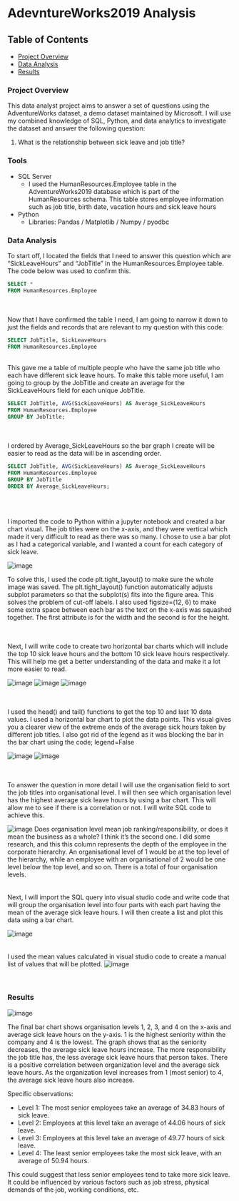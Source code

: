 # AdevntureWorks2019 Analysis

## Table of Contents

- [Project Overview](#project-overview)
- [Data Analysis](#data-analysis)
- [Results](#results)

### Project Overview

This data analyst project aims to answer a set of questions using the AdventureWorks dataset, a demo dataset maintained by Microsoft. I will use my combined knowledge of SQL, Python, and data analytics to investigate the dataset and answer the following question:
1) What is the relationship between sick leave and job title?

### Tools

- SQL Server
  - I used the HumanResources.Employee table in the AdventureWorks2019 database which is part of the HumanResources schema. This table stores employee information such as job title, birth date, vacation hours and sick leave hours
- Python
  - Libraries: Pandas / Matplotlib / Numpy / pyodbc

### Data Analysis

To start off, I located the fields that I need to answer this question which are “SickLeaveHours” and “JobTitle” in the HumanResources.Employee table. The code below was used to confirm this.
```sql
SELECT *
FROM HumanResources.Employee
```
<br>
<br>
Now that I have confirmed the table I need, I am going to narrow it down to just the fields and records that are relevant to my question with this code:

```sql
SELECT JobTitle, SickLeaveHours
FROM HumanResources.Employee
```
<br>
This gave me a table of multiple people who have the same job title who each have different sick leave hours. To make this table more useful, I am going to group by the JobTitle and create an average for the SickLeaveHours field for each unique JobTitle.

```sql
SELECT JobTitle, AVG(SickLeaveHours) AS Average_SickLeaveHours
FROM HumanResources.Employee
GROUP BY JobTitle;
```
<br>
<br>
I ordered by Average_SickLeaveHours so the bar graph I create will be easier to read as the data will be in ascending order.

```sql 
SELECT JobTitle, AVG(SickLeaveHours) AS Average_SickLeaveHours
FROM HumanResources.Employee
GROUP BY JobTitle
ORDER BY Average_SickLeaveHours;
```
<br>
<br>

I imported the code to Python within a jupyter notebook and created a bar chart visual. The job titles were on the x-axis, and they were vertical which made it very difficult to read as there was so many. I chose to use a bar plot as I had a categorical variable, and I wanted a count for each category of sick leave.

![image](https://github.com/faray003/Data-Analyst-Project-1/assets/167533153/8f2ec2fd-a313-4410-9e32-3d95a1dabdca)

To solve this, I used the code plt.tight_layout() to make sure the whole image was saved. The plt.tight_layout() function automatically adjusts subplot parameters so that the subplot(s) fits into the figure area. This solves the problem of cut-off labels.
I also used figsize=(12, 6) to make some extra space between each bar as the text on the x-axis was squashed together. The first attribute is for the width and the second is for the height.<br>
<br>
<br>
 
Next, I will write code to create two horizontal bar charts which will include the top 10 sick leave hours and the bottom 10 sick leave hours respectively. This will help me get a better understanding of the data and make it a lot more easier to read.

![image](https://github.com/faray003/Data-Analyst-Project-1/assets/167533153/934089fc-9544-47f4-a711-584343b1251c)
![image](https://github.com/faray003/Data-Analyst-Project-1/assets/167533153/8eaf5800-66b8-4f6a-9ad8-939aba9eb146)
![image](https://github.com/faray003/Data-Analyst-Project-1/assets/167533153/5059a5d9-8216-4415-8b7b-ae203500858d)<br>
<br>
<br>
 
I used the head() and tail() functions to get the top 10 and last 10 data values. I used a horizontal bar chart to plot the data points. This visual gives you a clearer view of the extreme ends of the average sick hours taken by different job titles. I also got rid of the legend as it was blocking the bar in the bar chart using the code; legend=False

![image](https://github.com/faray003/Data-Analyst-Project-1/assets/167533153/5892a2e7-6562-4c9f-bb4a-90094fac827e)
![image](https://github.com/faray003/Data-Analyst-Project-1/assets/167533153/f438ad76-06a9-41f2-9151-f518532fdc84)

  
<br>
<br> 
To answer the question in more detail I will use the organisation field to sort the job titles into organisational level. I will then see which organisation level has the highest average sick leave hours by using a bar chart. This will allow me to see if there is a correlation or not. I will write SQL code to achieve this.

![image](https://github.com/faray003/Data-Analyst-Project-1/assets/167533153/06c531bd-d222-4380-8327-d8063cb3a0fc)
Does organisation level mean job ranking/responsibility, or does it mean the business as a whole? I think it’s the second one. I did some research, and this this column represents the depth of the employee in the corporate hierarchy. An organisational level of 1 would be at the top level of the hierarchy, while an employee with an organisational of 2 would be one level below the top level, and so on. There is a total of four organisation levels.<br>
<br>
<br>
Next, I will import the SQL query into visual studio code and write code that will group the organisation level into four parts with each part having the mean of the average sick leave hours. I will then create a list and plot this data using a bar chart.

![image](https://github.com/faray003/Data-Analyst-Project-1/assets/167533153/33b2bdef-1de0-4d14-a29c-d4022425ce58)
<br>
<br>
<br>
I used the mean values calculated in visual studio code to create a manual list of values that will be plotted.
![image](https://github.com/faray003/Data-Analyst-Project-1/assets/167533153/e0b3a8a1-daeb-45c9-94dd-4d47750b1d37)
<br>
<br>
<br>
### Results

![image](https://github.com/faray003/Data-Analyst-Project-1/assets/167533153/87295e59-fe79-40ba-a8bd-015562ea3f91)
 
The final bar chart shows organisation levels 1, 2, 3, and 4 on the x-axis and average sick leave hours on the y-axis. 1 is the highest seniority within the company and 4 is the lowest. The graph shows that as the seniority decreases, the average sick leave hours increase. The more responsibility the job title has, the less average sick leave hours that person takes. There is a positive correlation between organization level and the average sick leave hours. As the organization level increases from 1 (most senior) to 4, the average sick leave hours also increase.

Specific observations:
-	Level 1: The most senior employees take an average of 34.83 hours of sick leave.
-	Level 2: Employees at this level take an average of 44.06 hours of sick leave.
-	Level 3: Employees at this level take an average of 49.77 hours of sick leave.
-	Level 4: The least senior employees take the most sick leave, with an average of 50.94 hours.

This could suggest that less senior employees tend to take more sick leave. It could be influenced by various factors such as job stress, physical demands of the job, working conditions, etc.
